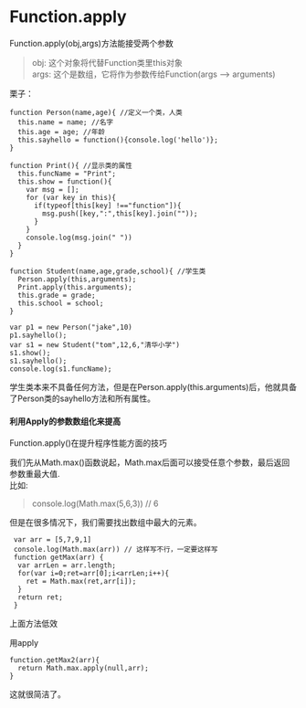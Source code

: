# Function.apply

Function.apply(obj,args)方法能接受两个参数  
> obj:  这个对象将代替Function类里this对象  
> args: 这个是数组，它将作为参数传给Function(args --> arguments)  

栗子：  

```
function Person(name,age){ //定义一个类，人类
  this.name = name; //名字
  this.age = age; //年龄
  this.sayhello = function(){console.log('hello')};
}

function Print(){ //显示类的属性
  this.funcName = "Print";
  this.show = function(){
    var msg = [];
    for (var key in this){
      if(typeof[this[key] !=="function"]){
        msg.push([key,":",this[key].join(""));
      }
    }
    console.log(msg.join(" "))
  }
} 

function Student(name,age,grade,school){ //学生类
  Person.apply(this,arguments);
  Print.apply(this.arguments);
  this.grade = grade;
  this.school = school;
}

var p1 = new Person("jake",10)
p1.sayhello();
var s1 = new Student("tom",12,6,"清华小学")
s1.show();
s1.sayhello();
console.log(s1.funcName);
```

学生类本来不具备任何方法，但是在Person.apply(this.arguments)后，他就具备了Person类的sayhello方法和所有属性。  


#### 利用Apply的参数数组化来提高

Function.apply()在提升程序性能方面的技巧  

我们先从Math.max()函数说起，Math.max后面可以接受任意个参数，最后返回参数重最大值.  
比如:  
> console.log(Math.max(5,6,3)) // 6  


但是在很多情况下，我们需要找出数组中最大的元素。  

```
 var arr = [5,7,9,1]
 console.log(Math.max(arr)) // 这样写不行，一定要这样写  
 function getMax(arr) {
  var arrLen = arr.length;
  for(var i=0;ret=arr[0];i<arrLen;i++){
    ret = Math.max(ret,arr[i]);
  }
  return ret;
 }
```

上面方法低效  

用apply  

```
function.getMax2(arr){
  return Math.max.apply(null,arr);
}
```

这就很简洁了。